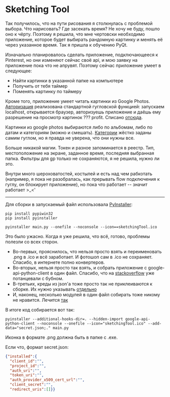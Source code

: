 # Sketching Tool

Так получилось, что на пути рисования я столкнулась с проблемой выбора. Что нарисовать? Где засекать время? Не хочу не буду, пошло оно к чёрту.
Поэтому я решила, что мне чертовски необходимо приложение, которое будет выбирать рандомную картинку и менять её через указанное время.
Так я пришла к обучению PyQt.

Изначально планировалось сделать приложение, подключающееся к Pinterest, но они изменяют сейчас своё api, и мою заявку на приложение пока что не апрувят.
Поэтому сейчас приложение умеет в следующее:
* Найти картинки в указанной папке на компьютере
* Получить от тебя таймер
* Поменять картинку по таймеру

Кроме того, приложение умеет читать картинки из Google Photos. [Авторизация](https://developers.google.com/identity/protocols/oauth2/native-app) реализована стандартной гугловской функцией: запускаем localhost, открывается браузер, авторизуешь приложение и даёшь ему разрешение на просмотр картинок ??? profit. Списано [отсюда](https://github.com/ido-ran/google-photos-api-python-quickstart/blob/master/quickstart.py).

Картинки из google photos выбираются либо по альбомам, либо по датам и категориям (можно и смешать). [Категории](https://developers.google.com/photos/library/guides/apply-filters#content-categories) жёстко заданы самим гуглом, но я правда не уверена, что они нужны все.

Больше никакой магии. Токен и разное запоминается в реестр. Тип, местоположение на экране, заданное время, последняя выбранная папка. Фильтры для gp только не сохраняются, я не решила, нужно ли это.

Внутри много шероховатостей, костылей и есть над чем рабкотать (например, я пока не разобралась, как прерывать flow подключения к гуглу, он блокирует приложение), но пока что работает -- значит работает >_<'

-----

Для сборки в запускаемый файл использовала [PyInstaller](https://habr.com/ru/post/325626/):
```buildoutcfg
pip install pypiwin32
pip install pyinstaller

pyinstaller main.py --onefile --noconsole --icon==sketchingTool.ico
```
Это было ужасно. Когда я уже решила, что всё, готово, проблемы полезли со всех сторон.
- Во-первых, прояснилось, что нельзя просто взять и переименовать .png в .ico и всё заработает. И фотошоп сам в .ico не сохраняет. Спасибо, в интернете полно конвертеров.
- Во-вторых, нельзя просто так взять, и собрать приложение с google-api-python-client в один файл. Спасибо, что на [stackoverflow](https://stackoverflow.com/questions/29518495/pyinstaller-single-exe-of-program-which-uses-google-api-client-lib) уже потанцевали с бубном.
- В-третьих, креды из json'а тоже просто так не приклеиваются к сборке. Их нужно указывать [отдельно](https://stackoverflow.com/questions/57122622/how-to-include-json-in-executable-file-by-pyinstaller?noredirect=1&lq=1)
- И, наконец, несколько модулей в один файл собирать тоже никому не нравится. Лечится [так](https://stackoverflow.com/questions/47350078/importing-external-module-in-single-file-exe-created-with-pyinstaller)

В итоге код собирается вот так:
```buildoutcfg
pyinstaller --additional-hooks-dir=. --hidden-import google-api-python-client --noconsole --onefile --icon="sketchingTool.ico" --add-data="secret.json;." main.py
```
Иконка в формате .png должна быть в папке с .exe.

Если что, формат secret.json:
```json
{"installed":{
  "client_id":"",
  "project_id":"",
  "auth_uri":"",
  "token_uri":"",
  "auth_provider_x509_cert_url":"",
  "client_secret":"",
  "redirect_uris":[]}}
  ```
